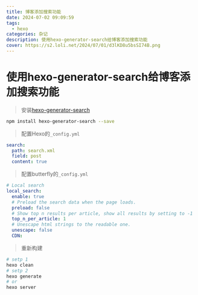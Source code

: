 ```yaml
---
title: 博客添加搜索功能
date: 2024-07-02 09:09:59
tags:
  - hexo
categories: 杂记
description: 使用hexo-generator-search给博客添加搜索功能
cover: https://s2.loli.net/2024/07/01/d3lKD8u5bsSI74B.png
---
```

# 使用hexo-generator-search给博客添加搜索功能


> 安装[hexo-generator-search](https://github.com/wzpan/hexo-generator-search)

```bash
npm install hexo-generator-search --save
```

> 配置Hexo的`_config.yml`

```yaml
search:
  path: search.xml
  field: post
  content: true
```
> 配置butterfly的`_config.yml`

```yaml
# Local search
local_search:
  enable: true
  # Preload the search data when the page loads.
  preload: false
  # Show top n results per article, show all results by setting to -1
  top_n_per_article: 1
  # Unescape html strings to the readable one.
  unescape: false
  CDN:
```
> 重新构建

```bash
# setp 1
hexo clean
# setp 2
hexo generate
# or
hexo server
```